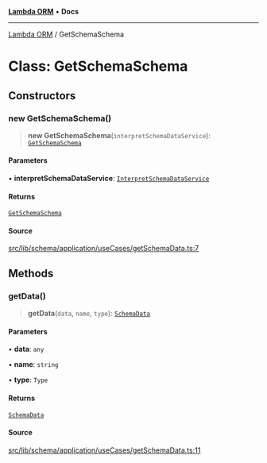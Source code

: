 [**Lambda ORM**](../README.md) • **Docs**

***

[Lambda ORM](../README.md) / GetSchemaSchema

# Class: GetSchemaSchema

## Constructors

### new GetSchemaSchema()

> **new GetSchemaSchema**(`interpretSchemaDataService`): [`GetSchemaSchema`](GetSchemaSchema.md)

#### Parameters

• **interpretSchemaDataService**: [`InterpretSchemaDataService`](InterpretSchemaDataService.md)

#### Returns

[`GetSchemaSchema`](GetSchemaSchema.md)

#### Source

[src/lib/schema/application/useCases/getSchemaData.ts:7](https://github.com/lambda-orm/lambdaorm-base/blob/75309e81097991935956cdab867faba6428c498c/src/lib/schema/application/useCases/getSchemaData.ts#L7)

## Methods

### getData()

> **getData**(`data`, `name`, `type`): [`SchemaData`](../interfaces/SchemaData.md)

#### Parameters

• **data**: `any`

• **name**: `string`

• **type**: `Type`

#### Returns

[`SchemaData`](../interfaces/SchemaData.md)

#### Source

[src/lib/schema/application/useCases/getSchemaData.ts:11](https://github.com/lambda-orm/lambdaorm-base/blob/75309e81097991935956cdab867faba6428c498c/src/lib/schema/application/useCases/getSchemaData.ts#L11)
